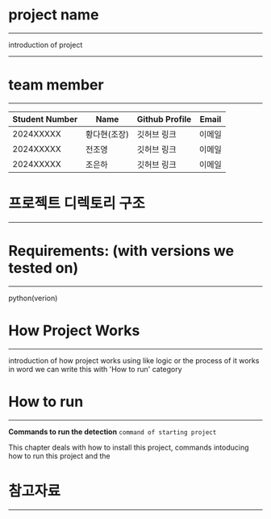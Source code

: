# project name
---
introduction of project

---
# team member
---
|Student Number|Name|Github Profile|Email|
|---|------|---|---|
|2024XXXXX|황다현(조장)|깃허브 링크|이메일|
|2024XXXXX|전조영|깃허브 링크|이메일|
|2024XXXXX|조은하|깃허브 링크|이메일|

# 프로젝트 디렉토리 구조
---
# Requirements: (with versions we tested on)
---
python(verion)

# How Project Works
---
introduction of how project works
using like logic or the process of it works in word
we can write this with 'How to run' category

# How to run
---
**Commands to run the detection**
```command of starting project```

This chapter deals with how to install this project, commands intoducing how to run this project and the 
# 참고자료
---
